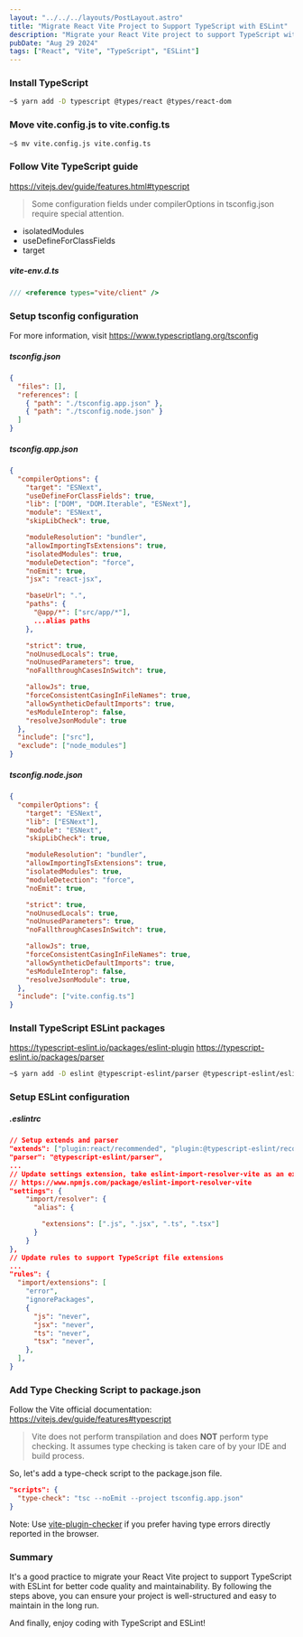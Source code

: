 ```yaml
---
layout: "../../../layouts/PostLayout.astro"
title: "Migrate React Vite Project to Support TypeScript with ESLint"
description: "Migrate your React Vite project to support TypeScript with ESLint for better code quality and maintainability."
pubDate: "Aug 29 2024"
tags: ["React", "Vite", "TypeScript", "ESLint"]
---
```


### Install TypeScript

```bash
~$ yarn add -D typescript @types/react @types/react-dom
```
### Move vite.config.js to vite.config.ts

```bash
~$ mv vite.config.js vite.config.ts
```

### Follow Vite TypeScript guide
https://vitejs.dev/guide/features.html#typescript

>Some configuration fields under compilerOptions in tsconfig.json require special attention.
- isolatedModules
- useDefineForClassFields
- target

<h5 a><strong>vite-env.d.ts</strong></h5>

```typescript
/// <reference types="vite/client" />
```

### Setup tsconfig configuration

For more information, visit
https://www.typescriptlang.org/tsconfig

<h5 a><strong>tsconfig.json</strong></h5>

```json
{
  "files": [],
  "references": [
    { "path": "./tsconfig.app.json" },
    { "path": "./tsconfig.node.json" }
  ]
}
```

<h5 a><strong>tsconfig.app.json</strong></h5>

```json
{
  "compilerOptions": {
    "target": "ESNext",
    "useDefineForClassFields": true,
    "lib": ["DOM", "DOM.Iterable", "ESNext"],
    "module": "ESNext",
    "skipLibCheck": true,

    "moduleResolution": "bundler",
    "allowImportingTsExtensions": true,
    "isolatedModules": true,
    "moduleDetection": "force",
    "noEmit": true,
    "jsx": "react-jsx",

    "baseUrl": ".",
    "paths": {
      "@app/*": ["src/app/*"],
      ...alias paths
    },

    "strict": true,
    "noUnusedLocals": true,
    "noUnusedParameters": true,
    "noFallthroughCasesInSwitch": true,

    "allowJs": true,
    "forceConsistentCasingInFileNames": true,
    "allowSyntheticDefaultImports": true,
    "esModuleInterop": false,
    "resolveJsonModule": true
  },
  "include": ["src"],
  "exclude": ["node_modules"]
}
```

<h5 a><strong>tsconfig.node.json</strong></h5>

```json
{
  "compilerOptions": {
    "target": "ESNext",
    "lib": ["ESNext"],
    "module": "ESNext",
    "skipLibCheck": true,

    "moduleResolution": "bundler",
    "allowImportingTsExtensions": true,
    "isolatedModules": true,
    "moduleDetection": "force",
    "noEmit": true,

    "strict": true,
    "noUnusedLocals": true,
    "noUnusedParameters": true,
    "noFallthroughCasesInSwitch": true,

    "allowJs": true,
    "forceConsistentCasingInFileNames": true,
    "allowSyntheticDefaultImports": true,
    "esModuleInterop": false,
    "resolveJsonModule": true,
  },
  "include": ["vite.config.ts"]
}
```

### Install TypeScript ESLint packages
https://typescript-eslint.io/packages/eslint-plugin
https://typescript-eslint.io/packages/parser

```bash
~$ yarn add -D eslint @typescript-eslint/parser @typescript-eslint/eslint-plugin
```

### Setup ESLint configuration

<h5 a><strong>.eslintrc</strong></h5>

```json
// Setup extends and parser
"extends": ["plugin:react/recommended", "plugin:@typescript-eslint/recommended"],
"parser": "@typescript-eslint/parser",
...
// Update settings extension, take eslint-import-resolver-vite as an example
// https://www.npmjs.com/package/eslint-import-resolver-vite
"settings": {
    "import/resolver": {
      "alias": {

        "extensions": [".js", ".jsx", ".ts", ".tsx"]
      }
    }
},
// Update rules to support TypeScript file extensions
...
"rules": {
  "import/extensions": [
    "error",
    "ignorePackages",
    {
      "js": "never",
      "jsx": "never",
      "ts": "never",
      "tsx": "never",
    },
  ],
}

```

### Add Type Checking Script to package.json

Follow the Vite official documentation:
https://vitejs.dev/guide/features#typescript

> Vite does not perform transpilation and does <strong>NOT</strong> perform type checking. It assumes type checking is taken care of by your IDE and build process.

So, let's add a type-check script to the package.json file.

```json
"scripts": {
  "type-check": "tsc --noEmit --project tsconfig.app.json"
}
```

Note: Use [vite-plugin-checker](https://github.com/fi3ework/vite-plugin-checker) if you prefer having type errors directly reported in the browser.

### Summary
It's a good practice to migrate your React Vite project to support TypeScript with ESLint for better code quality and maintainability. By following the steps above, you can ensure your project is well-structured and easy to maintain in the long run.

And finally, enjoy coding with TypeScript and ESLint!

